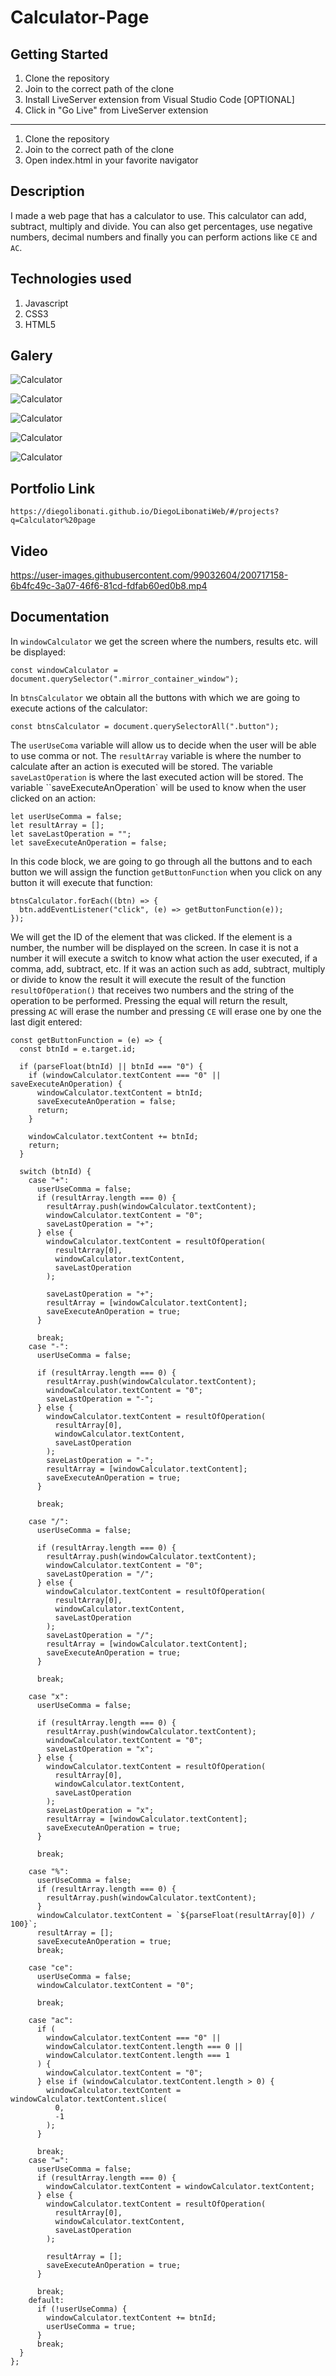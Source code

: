 # Calculator-Page

## Getting Started

1. Clone the repository
2. Join to the correct path of the clone
3. Install LiveServer extension from Visual Studio Code [OPTIONAL]
4. Click in "Go Live" from LiveServer extension

---

1. Clone the repository
2. Join to the correct path of the clone
3. Open index.html in your favorite navigator

## Description

I made a web page that has a calculator to use. This calculator can add, subtract, multiply and divide. You can also get percentages, use negative numbers, decimal numbers and finally you can perform actions like `CE` and `AC`.

## Technologies used

1. Javascript
2. CSS3
3. HTML5

## Galery

![Calculator](https://raw.githubusercontent.com/DiegoLibonati/DiegoLibonatiWeb/main/data/projects/Javascript/Imagenes/CalculadoraJS2-0.jpg)

![Calculator](https://raw.githubusercontent.com/DiegoLibonati/DiegoLibonatiWeb/main/data/projects/Javascript/Imagenes/CalculadoraJS2-1.jpg)

![Calculator](https://raw.githubusercontent.com/DiegoLibonati/DiegoLibonatiWeb/main/data/projects/Javascript/Imagenes/CalculadoraJS2-2.jpg)

![Calculator](https://raw.githubusercontent.com/DiegoLibonati/DiegoLibonatiWeb/main/data/projects/Javascript/Imagenes/CalculadoraJS2-3.jpg)

![Calculator](https://raw.githubusercontent.com/DiegoLibonati/DiegoLibonatiWeb/main/data/projects/Javascript/Imagenes/CalculadoraJS2-4.jpg)

## Portfolio Link

`https://diegolibonati.github.io/DiegoLibonatiWeb/#/projects?q=Calculator%20page`

## Video


https://user-images.githubusercontent.com/99032604/200717158-6b4fc49c-3a07-46f6-81cd-fdfab60ed0b8.mp4


## Documentation

In `windowCalculator` we get the screen where the numbers, results etc. will be displayed:

```
const windowCalculator = document.querySelector(".mirror_container_window");
```

In `btnsCalculator` we obtain all the buttons with which we are going to execute actions of the calculator:

```
const btnsCalculator = document.querySelectorAll(".button");
```

The `userUseComa` variable will allow us to decide when the user will be able to use comma or not. The `resultArray` variable is where the number to calculate after an action is executed will be stored. The variable `saveLastOperation` is where the last executed action will be stored. The variable ``saveExecuteAnOperation` will be used to know when the user clicked on an action:

```
let userUseComma = false;
let resultArray = [];
let saveLastOperation = "";
let saveExecuteAnOperation = false;
```

In this code block, we are going to go through all the buttons and to each button we will assign the function `getButtonFunction` when you click on any button it will execute that function:

```
btnsCalculator.forEach((btn) => {
  btn.addEventListener("click", (e) => getButtonFunction(e));
});
```

We will get the ID of the element that was clicked. If the element is a number, the number will be displayed on the screen. In case it is not a number it will execute a switch to know what action the user executed, if a comma, add, subtract, etc. If it was an action such as add, subtract, multiply or divide to know the result it will execute the result of the function `resultOfOperation()` that receives two numbers and the string of the operation to be performed. Pressing the equal will return the result, pressing `AC` will erase the number and pressing `CE` will erase one by one the last digit entered:

```
const getButtonFunction = (e) => {
  const btnId = e.target.id;

  if (parseFloat(btnId) || btnId === "0") {
    if (windowCalculator.textContent === "0" || saveExecuteAnOperation) {
      windowCalculator.textContent = btnId;
      saveExecuteAnOperation = false;
      return;
    }

    windowCalculator.textContent += btnId;
    return;
  }

  switch (btnId) {
    case "+":
      userUseComma = false;
      if (resultArray.length === 0) {
        resultArray.push(windowCalculator.textContent);
        windowCalculator.textContent = "0";
        saveLastOperation = "+";
      } else {
        windowCalculator.textContent = resultOfOperation(
          resultArray[0],
          windowCalculator.textContent,
          saveLastOperation
        );

        saveLastOperation = "+";
        resultArray = [windowCalculator.textContent];
        saveExecuteAnOperation = true;
      }

      break;
    case "-":
      userUseComma = false;

      if (resultArray.length === 0) {
        resultArray.push(windowCalculator.textContent);
        windowCalculator.textContent = "0";
        saveLastOperation = "-";
      } else {
        windowCalculator.textContent = resultOfOperation(
          resultArray[0],
          windowCalculator.textContent,
          saveLastOperation
        );
        saveLastOperation = "-";
        resultArray = [windowCalculator.textContent];
        saveExecuteAnOperation = true;
      }

      break;

    case "/":
      userUseComma = false;

      if (resultArray.length === 0) {
        resultArray.push(windowCalculator.textContent);
        windowCalculator.textContent = "0";
        saveLastOperation = "/";
      } else {
        windowCalculator.textContent = resultOfOperation(
          resultArray[0],
          windowCalculator.textContent,
          saveLastOperation
        );
        saveLastOperation = "/";
        resultArray = [windowCalculator.textContent];
        saveExecuteAnOperation = true;
      }

      break;

    case "x":
      userUseComma = false;

      if (resultArray.length === 0) {
        resultArray.push(windowCalculator.textContent);
        windowCalculator.textContent = "0";
        saveLastOperation = "x";
      } else {
        windowCalculator.textContent = resultOfOperation(
          resultArray[0],
          windowCalculator.textContent,
          saveLastOperation
        );
        saveLastOperation = "x";
        resultArray = [windowCalculator.textContent];
        saveExecuteAnOperation = true;
      }

      break;

    case "%":
      userUseComma = false;
      if (resultArray.length === 0) {
        resultArray.push(windowCalculator.textContent);
      }
      windowCalculator.textContent = `${parseFloat(resultArray[0]) / 100}`;
      resultArray = [];
      saveExecuteAnOperation = true;
      break;

    case "ce":
      userUseComma = false;
      windowCalculator.textContent = "0";

      break;

    case "ac":
      if (
        windowCalculator.textContent === "0" ||
        windowCalculator.textContent.length === 0 ||
        windowCalculator.textContent.length === 1
      ) {
        windowCalculator.textContent = "0";
      } else if (windowCalculator.textContent.length > 0) {
        windowCalculator.textContent = windowCalculator.textContent.slice(
          0,
          -1
        );
      }

      break;
    case "=":
      userUseComma = false;
      if (resultArray.length === 0) {
        windowCalculator.textContent = windowCalculator.textContent;
      } else {
        windowCalculator.textContent = resultOfOperation(
          resultArray[0],
          windowCalculator.textContent,
          saveLastOperation
        );

        resultArray = [];
        saveExecuteAnOperation = true;
      }

      break;
    default:
      if (!userUseComma) {
        windowCalculator.textContent += btnId;
        userUseComma = true;
      }
      break;
  }
};

```
